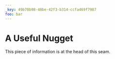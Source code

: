 ```yaml
---
_key: 49b70b98-48be-42f3-b314-ccfa469f7987
foo: bar
---
```


# A Useful Nugget

This piece of information is at the head of this seam.
